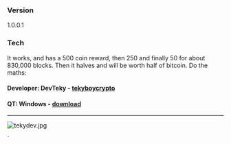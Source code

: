 ### Version
1.0.0.1

### Tech
It works, and has a 500 coin reward, then 250 and finally 50 for about 830,000 blocks. Then it halves and will be worth half of bitcoin. Do the maths:

#### Developer: DevTeky - [tekyboycrypto](http://tekyboy.tech)


#### QT: Windows - [download](https://mega.nz/#!6wAnnTRR!bD9NPHKh9xD-ItEBzLsW68T7TQJw_GCmyjVoJi3smwM)
----------





![tekydev.jpg](https://bitbucket.org/repo/kB584r/images/307626994-tekydev.jpg)





`